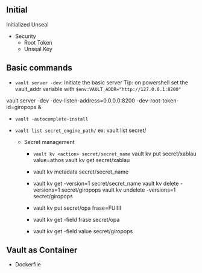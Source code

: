 ## Initial

Initialized
Unseal

- Security
  - Root Token
  - Unseal Key



## Basic commands

- `vault server -dev`: Initiate the basic server
  Tip: on powershell set the vault_addr variable with
  `$env:VAULT_ADDR="http://127.0.0.1:8200"`


vault server -dev -dev-listen-address=0.0.0.0:8200 -dev-root-token-id=giropops &

- `vault -autocomplete-install`

- `vault list secret_engine_path/`
    ex: vault list secret/

  - Secret management
    - `vault kv <action> secret/secret_name`
      vault kv put secret/xablau value=athos
      vault kv get secret/xablau


    - vault kv metadata <action> secret/secret_name

    - vault kv get -version=1 secret/secret_name
      vault kv delete -versions=1 secret/giropops
      vault kv undelete -versions=1 secret/giropops

    - vault kv put secret/opa frase=FUIIII
    - vault kv get -field frase secret/opa
    - vault kv get -field value secret/giropops


## Vault as Container

- Dockerfile
